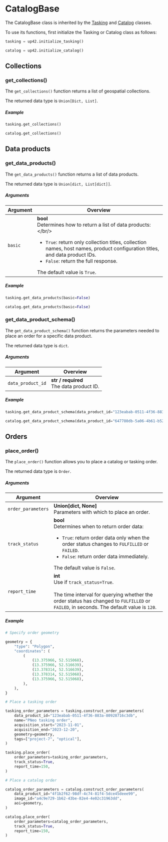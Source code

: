 # CatalogBase

The CatalogBase class is inherited by the [Tasking](tasking-reference.md) and [Catalog](catalog-reference.md) classes.

To use its functions, first initialize the Tasking or Catalog class as follows:

```python
tasking = up42.initialize_tasking()

catalog = up42.initialize_catalog()
```

## Collections

### get_collections()

The `get_collections()` function returns a list of geospatial collections.

The returned data type is `Union[Dict, List]`.

<h5> Example </h5>

```python
tasking.get_collections()

catalog.get_collections()
```

## Data products

### get_data_products()

The `get_data_products()` function returns a list of data products.

The returned data type is `Union[dict, List[dict]]`.

<h5> Arguments </h5>

| Argument | Overview                                                                                                                                                                                                                                                                              |
| -------- | ------------------------------------------------------------------------------------------------------------------------------------------------------------------------------------------------------------------------------------------------------------------------------------- |
| `basic`  | **bool**<br/>Determines how to return a list of data products:</br/><ul><li>`True`: return only collection titles, collection names, host names, product configuration titles, and data product IDs.</li><li>`False`: return the full response.</li></ul>The default value is `True`. |

<h5> Example </h5>

```python
tasking.get_data_products(basic=False)

catalog.get_data_products(basic=False)
```

### get_data_product_schema()

The `get_data_product_schema()` function returns the parameters needed to place an order for a specific data product.

The returned data type is `dict`.

<h5> Arguments </h5>

| Argument          | Overview                                    |
| ----------------- | ------------------------------------------- |
| `data_product_id` | **str / required**<br/>The data product ID. |

<h5> Example </h5>

```python
tasking.get_data_product_schema(data_product_id="123eabab-0511-4f36-883a-80928716c3db")

catalog.get_data_product_schema(data_product_id="647780db-5a06-4b61-b525-577a8b68bb54")
```

## Orders

### place_order()

The `place_order()` function allows you to place a catalog or tasking order.

The returned data type is `Order`.

<h5> Arguments </h5>

| Argument           | Overview                                                                                                                                                                                                                                      |
| ------------------ | --------------------------------------------------------------------------------------------------------------------------------------------------------------------------------------------------------------------------------------------- |
| `order_parameters` | **Union[dict, None]**<br/>Parameters with which to place an order.                                                                                                                                                                            |
| `track_status`     | **bool**<br/>Determines when to return order data:</p><ul><li>`True`: return order data only when the order status changes to `FULFILLED` or `FAILED`.</li><li>`False`: return order data immediately.</li></ul>The default value is `False`. |
| `report_time`      | **int**<br/>Use if `track_status=True`.<br/><br/>The time interval for querying whether the order status has changed to `FULFILLED` or `FAILED`, in seconds. The default value is `120`.                                                      |

<h5> Example </h5>

```python
# Specify order geometry

geometry = {
    "type": "Polygon",
    "coordinates": (
        (
            (13.375966, 52.515068),
            (13.375966, 52.516639),
            (13.378314, 52.516639),
            (13.378314, 52.515068),
            (13.375966, 52.515068),
        ),
    ),
}

# Place a tasking order

tasking_order_parameters = tasking.construct_order_parameters(
    data_product_id="123eabab-0511-4f36-883a-80928716c3db",
    name="PNeo tasking order",
    acquisition_start="2023-11-01",
    acquisition_end="2023-12-20",
    geometry=geometry,
    tags=["project-7", "optical"],
)

tasking.place_order(
    order_parameters=tasking_order_parameters,
    track_status=True,
    report_time=150,
)

# Place a catalog order

catalog_order_parameters = catalog.construct_order_parameters(
    data_product_id="4f1b2f62-98df-4c74-81f4-5dce45deee99",
    image_id="a4c9e729-1b62-43be-82e4-4e02c31963dd",
    aoi=geometry,
)

catalog.place_order(
    order_parameters=catalog_order_parameters,
    track_status=True,
    report_time=150,
)
```
